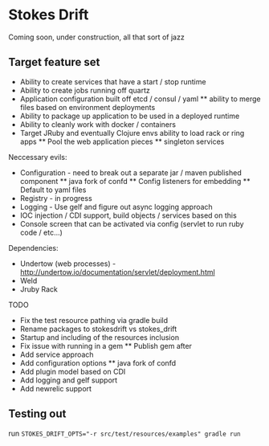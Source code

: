 
# Stokes Drift #

Coming soon, under construction, all that sort of jazz

## Target feature set ##

* Ability to create services that have a start / stop runtime
* Ability to create jobs running off quartz
* Application configuration built off etcd / consul / yaml
** ability to merge files based on environment deployments
* Ability to package up application to be used in a deployed runtime
* Ability to cleanly work with docker / containers
* Target JRuby and eventually Clojure envs ability to load rack or ring apps
** Pool the web application pieces
** singleton services

Neccessary evils:
* Configuration - need to break out a separate jar / maven published component
** java fork of confd
** Config listeners for embedding
** Default to yaml files
* Registry - in progress
* Logging - Use gelf and figure out async logging approach
* IOC injection / CDI support, build objects / services based on this
* Console screen that can be activated via config (servlet to run ruby code / etc...)


Dependencies:
* Undertow (web processes) - http://undertow.io/documentation/servlet/deployment.html
* Weld
* Jruby Rack


TODO
* Fix the test resource pathing via gradle build
* Rename packages to stokesdrift vs stokes_drift
* Startup and including of the resources inclusion
* Fix issue with running in a gem
** Publish gem after
* Add service approach
* Add configuration options
** java fork of confd
* Add plugin model based on CDI
* Add logging and gelf support
* Add newrelic support



## Testing out ##
run `STOKES_DRIFT_OPTS="-r src/test/resources/examples" gradle run`